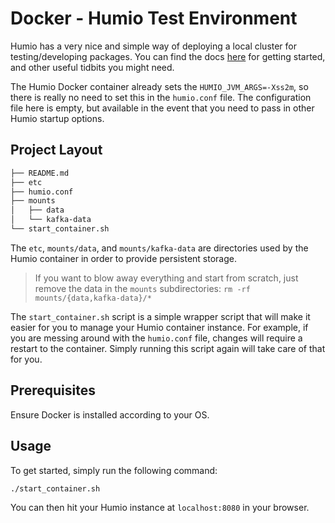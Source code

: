 # Docker - Humio Test Environment

Humio has a very nice and simple way of deploying a local cluster for testing/developing packages. You can find the docs [here](https://library.humio.com/stable/docs/installation/containers/docker/) for getting started, and other useful tidbits you might need.

The Humio Docker container already sets the `HUMIO_JVM_ARGS=-Xss2m`, so there is really no need to set this in the `humio.conf` file. The configuration file here is empty, but available in the event that you need to pass in other Humio startup options.

## Project Layout
```bash
├── README.md
├── etc
├── humio.conf
├── mounts
│   ├── data
│   └── kafka-data
└── start_container.sh
```

The `etc`, `mounts/data`, and `mounts/kafka-data` are directories used by the Humio container in order to provide persistent storage.
> If you want to blow away everything and start from scratch, just remove the data in the `mounts` subdirectories:
> `rm -rf mounts/{data,kafka-data}/*`

The `start_container.sh` script is a simple wrapper script that will make it easier for you to manage your Humio container instance. For example, if you are messing around with the `humio.conf` file, changes will require a restart to the container. Simply running this script again will take care of that for you.

## Prerequisites
Ensure Docker is installed according to your OS.

## Usage
To get started, simply run the following command:
```bash
./start_container.sh
```

You can then hit your Humio instance at `localhost:8080` in your browser.
